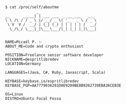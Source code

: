<!---
espritlibredev/espritlibredev is a ✨ special ✨ repository because its `README.md` (this file) appears on your GitHub profile.
You can click the Preview link to take a look at your changes.
--->

```
$ cat /proc/self/aboutme
              _                          
__      _____| | ___ ___  _ __ ___   ___ 
\ \ /\ / / _ \ |/ __/ _ \| '_ ` _ \ / _ \
 \ V  V /  __/ | (_| (_) | | | | | |  __/
  \_/\_/ \___|_|\___\___/|_| |_| |_|\___|


NAME=Micaël P. ✨
ABOUT_ME=Code and crypto enthusiast

POSITION=Freelance senior software developer
NICKNAME=@espritlibredev
LOCATION=Germany

LANGUAGES=(Java, C#, Ruby, Javascript, Scala)

KEYBASE=keybase.io/espritlibredev
KEYBASE_PGP=AA7779036281D0E9209BE8B9262739EBA36CEB3E

OS=Linux
DISTRO=Ubuntu Focal Fossa
```
